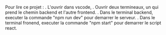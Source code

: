 Pour lire ce projet : 
.  L'ouvrir dans vscode,
.  Ouvrir deux termineaux, un qui prend le chemin backend et l'autre frontend.
.  Dans le terminal backend, executer la commande "npm run dev" pour demarrer le serveur.
.  Dans le terminal fronend, executer la commande "npm start" pour demarrer le script react.
